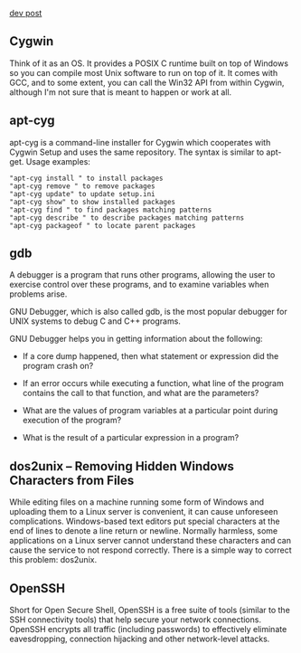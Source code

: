[dev post](https://dev.to/zinox9/installing-zsh-on-windows-37em)

## Cygwin

Think of it as an OS. It provides a POSIX C runtime built on top of Windows so you can compile most Unix software to run on top of it. It comes with GCC, and to some extent, you can call the Win32 API from within Cygwin, although I'm not sure that is meant to happen or work at all.

## apt-cyg
apt-cyg is a command-line installer for Cygwin which cooperates with Cygwin Setup and uses the same repository. The syntax is similar to apt-get. Usage examples:

    "apt-cyg install " to install packages
    "apt-cyg remove " to remove packages
    "apt-cyg update" to update setup.ini
    "apt-cyg show" to show installed packages
    "apt-cyg find " to find packages matching patterns
    "apt-cyg describe " to describe packages matching patterns
    "apt-cyg packageof " to locate parent packages

## gdb
A debugger is a program that runs other programs, allowing the user to exercise control over these programs, and to examine variables when problems arise.

GNU Debugger, which is also called gdb, is the most popular debugger for UNIX systems to debug C and C++ programs.

GNU Debugger helps you in getting information about the following:

- If a core dump happened, then what statement or expression did the program crash on?

- If an error occurs while executing a function, what line of the program contains the call to that function, and what are the parameters?

- What are the values of program variables at a particular point during execution of the program?

- What is the result of a particular expression in a program?

## dos2unix – Removing Hidden Windows Characters from Files
While editing files on a machine running some form of Windows and uploading them to a Linux server is convenient, it can cause unforeseen complications. Windows-based text editors put special characters at the end of lines to denote a line return or newline. Normally harmless, some applications on a Linux server cannot understand these characters and can cause the service to not respond correctly. There is a simple way to correct this problem: dos2unix.

## OpenSSH
Short for Open Secure Shell, OpenSSH is a free suite of tools (similar to the SSH connectivity tools) that help secure your network connections. OpenSSH encrypts all traffic (including passwords) to effectively eliminate eavesdropping, connection hijacking and other network-level attacks. 

